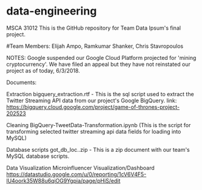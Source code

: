 # data-engineering


MSCA 31012
This is the GitHub repository for Team Data Ipsum's final project.  


#Team Members:
Elijah Ampo, Ramkumar Shanker, Chris Stavropoulos


NOTES: Google suspended our Google Cloud Platform projected for 'mining cryptocurrency'. We have filed an appeal but they have not reinstated our project as of today, 6/3/2018.  




Documents:

  Extraction
    bigquery_extraction.rtf - This is the sql script used to extract the Twitter Streaming API data from our  project's Google BigQuery. link: https://bigquery.cloud.google.com/project/game-of-thrones-project-202523


  Cleaning
    BigQuery-TweetData-Transformation.ipynb (This is the script for transforming selected twitter streaming api data fields for loading into MySQL)



  Database scripts
    got_db_loc..zip - This is a zip document with our team's MySQL database scripts.
    
  Data Visualization
    Microinfluencer Visualization/Dashboard
    https://datastudio.google.com/u/0/reporting/1cV6V4F5-lU4oork35W88u6qiOG9Ygpia/page/pHiS/edit
    
